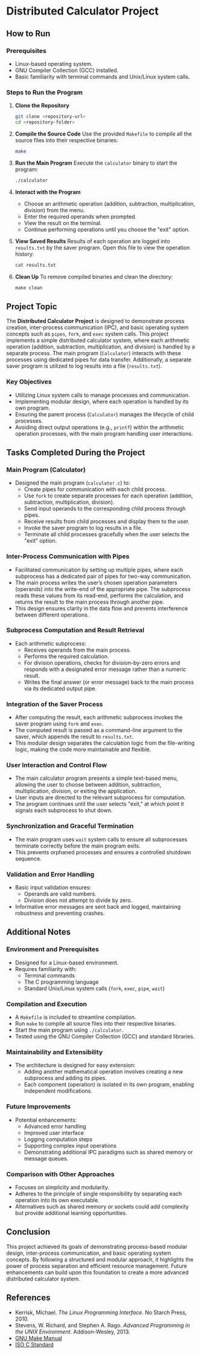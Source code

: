 # Distributed Calculator Project

## How to Run

### Prerequisites
- Linux-based operating system.
- GNU Compiler Collection (GCC) installed.
- Basic familiarity with terminal commands and Unix/Linux system calls.

### Steps to Run the Program
1. **Clone the Repository**
   ```bash
   git clone <repository-url>
   cd <repository-folder>
   ```

2. **Compile the Source Code**
   Use the provided `Makefile` to compile all the source files into their respective binaries:
   ```bash
   make
   ```

3. **Run the Main Program**
   Execute the `calculator` binary to start the program:
   ```bash
   ./calculator
   ```

4. **Interact with the Program**
   - Choose an arithmetic operation (addition, subtraction, multiplication, division) from the menu.
   - Enter the required operands when prompted.
   - View the result on the terminal.
   - Continue performing operations until you choose the "exit" option.

5. **View Saved Results**
   Results of each operation are logged into `results.txt` by the saver program. Open this file to view the operation history:
   ```bash
   cat results.txt
   ```

6. **Clean Up**
   To remove compiled binaries and clean the directory:
   ```bash
   make clean
   ```



## Project Topic
The **Distributed Calculator Project** is designed to demonstrate process creation, inter-process communication (IPC), and basic operating system concepts such as `pipes`, `fork`, and `exec` system calls. This project implements a simple distributed calculator system, where each arithmetic operation (addition, subtraction, multiplication, and division) is handled by a separate process. The main program (`Calculator`) interacts with these processes using dedicated pipes for data transfer. Additionally, a separate saver program is utilized to log results into a file (`results.txt`).

### Key Objectives
- Utilizing Linux system calls to manage processes and communication.
- Implementing modular design, where each operation is handled by its own program.
- Ensuring the parent process (`Calculator`) manages the lifecycle of child processes.
- Avoiding direct output operations (e.g., `printf`) within the arithmetic operation processes, with the main program handling user interactions.

## Tasks Completed During the Project

### Main Program (Calculator)
- Designed the main program (`calculator.c`) to:
  - Create pipes for communication with each child process.
  - Use `fork` to create separate processes for each operation (addition, subtraction, multiplication, division).
  - Send input operands to the corresponding child process through pipes.
  - Receive results from child processes and display them to the user.
  - Invoke the saver program to log results in a file.
  - Terminate all child processes gracefully when the user selects the "exit" option.

### Inter-Process Communication with Pipes
- Facilitated communication by setting up multiple pipes, where each subprocess has a dedicated pair of pipes for two-way communication.
- The main process writes the user’s chosen operation parameters (operands) into the write-end of the appropriate pipe. The subprocess reads these values from its read-end, performs the calculation, and returns the result to the main process through another pipe.
- This design ensures clarity in the data flow and prevents interference between different operations.

### Subprocess Computation and Result Retrieval
- Each arithmetic subprocess:
  - Receives operands from the main process.
  - Performs the required calculation.
  - For division operations, checks for division-by-zero errors and responds with a designated error message rather than a numeric result.
  - Writes the final answer (or error message) back to the main process via its dedicated output pipe.

### Integration of the Saver Process
- After computing the result, each arithmetic subprocess invokes the saver program using `fork` and `exec`.
- The computed result is passed as a command-line argument to the saver, which appends the result to `results.txt`.
- This modular design separates the calculation logic from the file-writing logic, making the code more maintainable and flexible.

### User Interaction and Control Flow
- The main calculator program presents a simple text-based menu, allowing the user to choose between addition, subtraction, multiplication, division, or exiting the application.
- User inputs are directed to the relevant subprocess for computation.
- The program continues until the user selects "exit," at which point it signals each subprocess to shut down.

### Synchronization and Graceful Termination
- The main program uses `wait` system calls to ensure all subprocesses terminate correctly before the main program exits.
- This prevents orphaned processes and ensures a controlled shutdown sequence.

### Validation and Error Handling
- Basic input validation ensures:
  - Operands are valid numbers.
  - Division does not attempt to divide by zero.
- Informative error messages are sent back and logged, maintaining robustness and preventing crashes.

## Additional Notes

### Environment and Prerequisites
- Designed for a Linux-based environment.
- Requires familiarity with:
  - Terminal commands
  - The C programming language
  - Standard Unix/Linux system calls (`fork`, `exec`, `pipe`, `wait`)

### Compilation and Execution
- A `Makefile` is included to streamline compilation.
- Run `make` to compile all source files into their respective binaries.
- Start the main program using `./calculator`.
- Tested using the GNU Compiler Collection (GCC) and standard libraries.

### Maintainability and Extensibility
- The architecture is designed for easy extension:
  - Adding another mathematical operation involves creating a new subprocess and adding its pipes.
  - Each component (operation) is isolated in its own program, enabling independent modifications.

### Future Improvements
- Potential enhancements:
  - Advanced error handling
  - Improved user interface
  - Logging computation steps
  - Supporting complex input operations
  - Demonstrating additional IPC paradigms such as shared memory or message queues.

### Comparison with Other Approaches
- Focuses on simplicity and modularity.
- Adheres to the principle of single responsibility by separating each operation into its own executable.
- Alternatives such as shared memory or sockets could add complexity but provide additional learning opportunities.

## Conclusion
This project achieved its goals of demonstrating process-based modular design, inter-process communication, and basic operating system concepts. By following a structured and modular approach, it highlights the power of process separation and efficient resource management. Future enhancements can build upon this foundation to create a more advanced distributed calculator system.

## References

- Kerrisk, Michael. *The Linux Programming Interface*. No Starch Press, 2010.
- Stevens, W. Richard, and Stephen A. Rago. *Advanced Programming in the UNIX Environment*. Addison-Wesley, 2013.
- [GNU Make Manual](https://www.gnu.org/software/make/manual/make.html)
- [ISO C Standard](https://www.iso.org/standard/74528.html)
